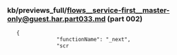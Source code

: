 ### kb/previews_full/flows__service-first__master-only@guest.har.part033.md (part 002)

```md
   {
                "functionName": "_next",
                "scr
```

```
